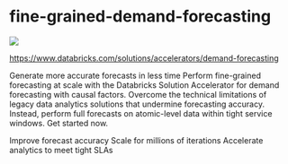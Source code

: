 # fine-grained-demand-forecasting

<img src="https://www.databricks.com/wp-content/uploads/2022/03/build-fine-grained-demand-forecasts-ui-hex.png">

https://www.databricks.com/solutions/accelerators/demand-forecasting


Generate more accurate forecasts in less time
Perform fine-grained forecasting at scale with the Databricks Solution Accelerator for demand forecasting with causal factors. Overcome the technical limitations of legacy data analytics solutions that undermine forecasting accuracy. Instead, perform full forecasts on atomic-level data within tight service windows. Get started now.

Improve forecast accuracy
Scale for millions of iterations
Accelerate analytics to meet tight SLAs
